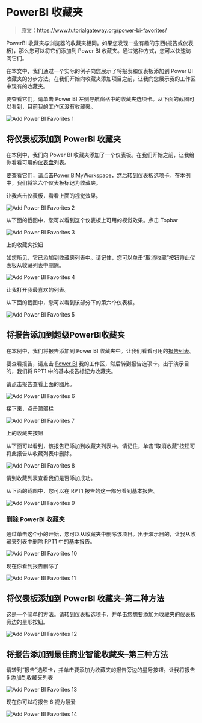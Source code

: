 # PowerBI 收藏夹

> 原文：<https://www.tutorialgateway.org/power-bi-favorites/>

PowerBI 收藏夹与浏览器的收藏夹相同。如果您发现一些有趣的东西(报告或仪表板)，那么您可以将它们添加到 Power BI 收藏夹。通过这种方式，您可以快速访问它们。

在本文中，我们通过一个实际的例子向您展示了将报表和仪表板添加到 Power BI 收藏夹的分步方法。在我们开始向收藏夹添加项目之前，让我向您展示我的工作区中现有的收藏夹。

要查看它们，请单击 Power BI 左侧导航窗格中的收藏夹选项卡。从下面的截图可以看到，目前我的工作区没有收藏夹。

![Add Power BI Favorites 1](img/da3b36b34d7ea55c87f0e03f344ecfd0.png)

## 将仪表板添加到 PowerBI 收藏夹

在本例中，我们向 Power BI 收藏夹添加了一个仪表板。在我们开始之前，让我给你看看可用的[仪表盘](https://www.tutorialgateway.org/create-a-power-bi-dashboard/)列表。

要查看它们，请点击[Power BI](https://www.tutorialgateway.org/power-bi-tutorial/)My[Workspace](https://www.tutorialgateway.org/create-power-bi-workspace/)，然后转到仪表板选项卡。在本例中，我们将第六个仪表板标记为收藏夹。

让我点击仪表板，看看上面的视觉效果。

![Add Power BI Favorites 2](img/17d73412eeadf84ea35b5ff1aed8cb85.png)

从下面的截图中，您可以看到这个仪表板上可用的视觉效果。点击 Topbar

![Add Power BI Favorites 3](img/bad86322aa212606ded9cd25bdc8f3ef.png)

上的收藏夹按钮

如您所见，它已添加到收藏夹列表中。请记住，您可以单击“取消收藏”按钮将此仪表板从收藏列表中删除。

![Add Power BI Favorites 4](img/6d9a44d1dbdaa77ab8577850c1b129b8.png)

让我打开我最喜欢的列表。

从下面的截图中，您可以看到该部分下的第六个仪表板。

![Add Power BI Favorites 5](img/fcd516bb2f2287b87c4a790225004567.png)

## 将报告添加到超级PowerBI收藏夹

在本例中，我们将报告添加到 Power BI 收藏夹中。让我们看看可用的[报告列表](https://www.tutorialgateway.org/create-a-report-in-power-bi-workspace/)。

要查看报告，请点击 [Power BI](https://www.tutorialgateway.org/power-bi-tutorial/) 我的工作区，然后转到报告选项卡。出于演示目的，我们将 RPT1 中的基本报告标记为收藏夹。

请点击报告查看上面的图片。

![Add Power BI Favorites 6](img/c84cfcebe598d951ce2ba47abc869b90.png)

接下来，点击顶部栏

![Add Power BI Favorites 7](img/8a99933f43ff6239eb1c2283164e89b6.png)

上的收藏夹按钮

从下面可以看到，该报告已添加到收藏夹列表中。请记住，单击“取消收藏”按钮可将此报告从收藏列表中删除。

![Add Power BI Favorites 8](img/b18c7c522ad545d35ce763e52a9eb513.png)

请到收藏列表查看我们是否添加成功。

从下面的截图中，您可以在 RPT1 报告的这一部分看到基本报告。

![Add Power BI Favorites 9](img/682924f54901751dcc00fef44d18493c.png)

### 删除 PowerBI 收藏夹

通过单击这个小的开始，您可以从收藏夹中删除该项目。出于演示目的，让我从收藏夹列表中删除 RPT1 中的基本报告。

![Add Power BI Favorites 10](img/ede8ca61a3b7620d856683aabe7f8d06.png)

现在你看到报告删除了

![Add Power BI Favorites 11](img/85b94c7fbe83f9797557e8d42b574626.png)

## 将仪表板添加到 PowerBI 收藏夹–第二种方法

这是一个简单的方法。请转到仪表板选项卡，并单击您想要添加为收藏夹的仪表板旁边的星形按钮。

![Add Power BI Favorites 12](img/fa0279218a943ab229bea7551fc8563a.png)

## 将报告添加到最佳商业智能收藏夹–第三种方法

请转到“报告”选项卡，并单击要添加为收藏夹的报告旁边的星号按钮。让我将报告 6 添加到收藏夹列表

![Add Power BI Favorites 13](img/753249be1f7eb59df76069293bb7a4e7.png)

现在你可以将报告 6 视为最爱

![Add Power BI Favorites 14](img/a727ba23864342df3ba7bcb345f72e43.png)